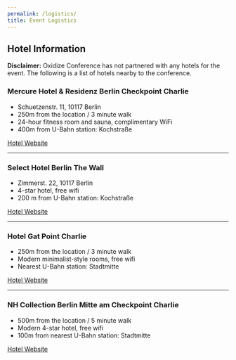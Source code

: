 ```yaml
---
permalink: /logistics/
title: Event Logistics
---
```


## Hotel Information

**Disclaimer:** Oxidize Conference has not partnered with any hotels for the event. The following is a list of hotels nearby to the conference.

### Mercure Hotel & Residenz Berlin Checkpoint Charlie

- Schuetzenstr. 11, 10117 Berlin
- 250m from the location / 3 minute walk
- 24-hour fitness room and sauna, complimentary WiFi
- 400m from U-Bahn station: Kochstraße

<a href="https://www.accorhotels.com/gb/hotel-3120-mercure-hotel-residenz-berlin-checkpoint-charlie/index.shtml" class = 'btn'>Hotel Website</a>

---
### Select Hotel Berlin The Wall

- Zimmerst. 22, 10117 Berlin
- 4-star hotel, free wifi
- 200 m from U-Bahn station: Kochstraße

<a href="http://wall.select-hotels.eu/" class = 'btn'>Hotel Website</a>

---
### Hotel Gat Point Charlie

- 250m from the location / 3 minute walk
- Modern minimalist-style rooms, free wifi
- Nearest U-Bahn station: Stadtmitte

<a href="https://hotelgatpointcharlie.com/de" class = 'btn'>Hotel Website</a>

---
### NH Collection Berlin Mitte am Checkpoint Charlie

- 500m from the location / 5 minute walk
- Modern 4-star hotel, free wifi
- 100m from nearest U-Bahn station: Stadtmitte

<a href="https://www.nh-hotels.com/hotel/nh-collection-berlin-mitte-checkpoint-charlie" class = 'btn'>Hotel Website</a>

